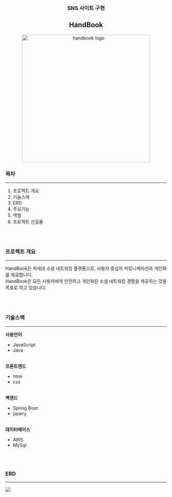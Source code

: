 <div align='center'>
<h3>SNS 사이트 구현</h3>
<h2>HandBook</h2>
<img src='https://github.com/ssangyongHandbook/handbook/assets/124232240/f086e79a-7b6b-4cdb-9502-65050c27db90' alt='handbook logo' width='400'>
</div>
<div>
  <h3>목차</h3>
  <hr>
  <ol>
    <li>프로젝트 개요</li>
    <li>기술스택</li>
    <li>ERD</li>
    <li>주요기능</li>
    <li>역할</li>
    <li>프로젝트 산출물</li>
  </ol>
  <br><br>
  <h3>프로젝트 개요</h3>
  <hr>
  <p>
    HandBook은 차세대 소셜 네트워킹 플랫폼으로, 사용자 중심의 커뮤니케이션과 개인화를 제공합니다.<br>
    HandBook은 모든 사용자에게 안전하고 개인화된 소셜 네트워킹 경험을 제공하는 것을 목표로 하고 있습니다.
  </p>
  <br><br>
  <h3>기술스택</h3>
  <hr>
  <b>사용언어</b>
  <br>
  <ul>
    <li>JavaScript</li>
    <li>Java</li>
  </ul>
  <br>
  <b>프론트엔드</b>
  <br>
  <ul>
    <li>html</li>
    <li>css</li>
  </ul>
  <br>
  <b>백엔드</b>
  <br>
  <ul>
    <li>Spring Boot</li>
    <li>jquery</li>
  </ul>
  <br>
  <b>데이터베이스</b>
  <br>
  <ul>
    <li>AWS</li>
    <li>MySql</li>
  </ul>
  <br><br>
  <h3>ERD</h3>
  <hr>
  <img src='https://github.com/ssangyongHandbook/handbook/assets/124232240/6f952ee4-58fb-4bd8-afbe-300a0dc70964'>
</div>
